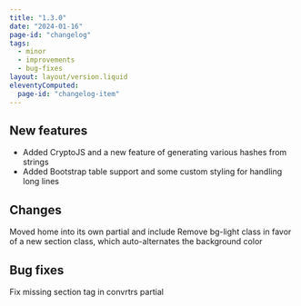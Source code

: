 ```yaml
---
title: "1.3.0"
date: "2024-01-16"
page-id: "changelog"
tags: 
  - minor
  - improvements
  - bug-fixes
layout: layout/version.liquid
eleventyComputed:
  page-id: "changelog-item"
---
```

## New features
- Added CryptoJS and a new feature of generating various hashes from strings
- Added Bootstrap table support and some custom styling for handling long lines

## Changes
Moved home into its own partial and include
Remove bg-light class in favor of a new section class, which auto-alternates the background color

## Bug fixes
Fix missing section tag in convrtrs partial
